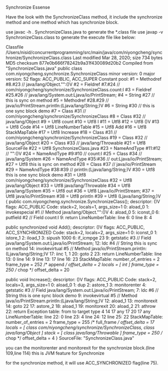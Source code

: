 Synchronize Essense

Have the look with the SynchronizeClass method, it include the synchronize method
and one method which has synchronize block.

use javac -h . SynchronizeClass.java to generate the *.class file
use javap -v SynchronizeClass.class to generate the execute file like below:

Classfile /Users/nisid/concurrentprogramming/src/main/java/com/niyongcheng/synchronize/SynchronizeClass.class
  Last modified Mar 28, 2020; size 734 bytes
  MD5 checksum 877e0b666f78242b9a31f430089d20b2
  Compiled from "SynchronizeClass.java"
public class com.niyongcheng.synchronize.SynchronizeClass
  minor version: 0
  major version: 52
  flags: ACC_PUBLIC, ACC_SUPER
Constant pool:
   #1 = Methodref          #8.#23         // java/lang/Object."<init>":()V
   #2 = Fieldref           #7.#24         // com/niyongcheng/synchronize/SynchronizeClass.count:I
   #3 = Fieldref           #25.#26        // java/lang/System.out:Ljava/io/PrintStream;
   #4 = String             #27            // this is sync on method
   #5 = Methodref          #28.#29        // java/io/PrintStream.println:(Ljava/lang/String;)V
   #6 = String             #30            // this is one sync block demo
   #7 = Class              #31            // com/niyongcheng/synchronize/SynchronizeClass
   #8 = Class              #32            // java/lang/Object
   #9 = Utf8               count
  #10 = Utf8               I
  #11 = Utf8               <init>
  #12 = Utf8               ()V
  #13 = Utf8               Code
  #14 = Utf8               LineNumberTable
  #15 = Utf8               Add
  #16 = Utf8               StackMapTable
  #17 = Utf8               Increase
  #18 = Class              #31            // com/niyongcheng/synchronize/SynchronizeClass
  #19 = Class              #32            // java/lang/Object
  #20 = Class              #33            // java/lang/Throwable
  #21 = Utf8               SourceFile
  #22 = Utf8               SynchronizeClass.java
  #23 = NameAndType        #11:#12        // "<init>":()V
  #24 = NameAndType        #9:#10         // count:I
  #25 = Class              #34            // java/lang/System
  #26 = NameAndType        #35:#36        // out:Ljava/io/PrintStream;
  #27 = Utf8               this is sync on method
  #28 = Class              #37            // java/io/PrintStream
  #29 = NameAndType        #38:#39        // println:(Ljava/lang/String;)V
  #30 = Utf8               this is one sync block demo
  #31 = Utf8               com/niyongcheng/synchronize/SynchronizeClass
  #32 = Utf8               java/lang/Object
  #33 = Utf8               java/lang/Throwable
  #34 = Utf8               java/lang/System
  #35 = Utf8               out
  #36 = Utf8               Ljava/io/PrintStream;
  #37 = Utf8               java/io/PrintStream
  #38 = Utf8               println
  #39 = Utf8               (Ljava/lang/String;)V
{
  public com.niyongcheng.synchronize.SynchronizeClass();
    descriptor: ()V
    flags: ACC_PUBLIC
    Code:
      stack=2, locals=1, args_size=1
         0: aload_0
         1: invokespecial #1                  // Method java/lang/Object."<init>":()V
         4: aload_0
         5: iconst_0
         6: putfield      #2                  // Field count:I
         9: return
      LineNumberTable:
        line 6: 0
        line 8: 4

  public synchronized void Add();
    descriptor: ()V
    flags: ACC_PUBLIC, ACC_SYNCHRONIZED
    Code:
      stack=2, locals=2, args_size=1
         0: iconst_0
         1: istore_1
         2: iload_1
         3: sipush        1000
         6: if_icmpge     23
         9: getstatic     #3                  // Field java/lang/System.out:Ljava/io/PrintStream;
        12: ldc           #4                  // String this is sync on method
        14: invokevirtual #5                  // Method java/io/PrintStream.println:(Ljava/lang/String;)V
        17: iinc          1, 1
        20: goto          2
        23: return
      LineNumberTable:
        line 13: 0
        line 14: 9
        line 13: 17
        line 16: 23
      StackMapTable: number_of_entries = 2
        frame_type = 252 /* append */
          offset_delta = 2
          locals = [ int ]
        frame_type = 250 /* chop */
          offset_delta = 20

  public void Increase();
    descriptor: ()V
    flags: ACC_PUBLIC
    Code:
      stack=2, locals=3, args_size=1
         0: aload_0
         1: dup
         2: astore_1
         3: monitorenter
         4: getstatic     #3                  // Field java/lang/System.out:Ljava/io/PrintStream;
         7: ldc           #6                  // String this is one sync block demo
         9: invokevirtual #5                  // Method java/io/PrintStream.println:(Ljava/lang/String;)V
        12: aload_1
        13: monitorexit
        14: goto          22
        17: astore_2
        18: aload_1
        19: monitorexit
        20: aload_2
        21: athrow
        22: return
      Exception table:
         from    to  target type
             4    14    17   any
            17    20    17   any
      LineNumberTable:
        line 22: 0
        line 23: 4
        line 24: 12
        line 25: 22
      StackMapTable: number_of_entries = 2
        frame_type = 255 /* full_frame */
          offset_delta = 17
          locals = [ class com/niyongcheng/synchronize/SynchronizeClass, class java/lang/Object ]
          stack = [ class java/lang/Throwable ]
        frame_type = 250 /* chop */
          offset_delta = 4
}
SourceFile: "SynchronizeClass.java"


you can the monitorenter and monitorexit for the synchronize block.(line 109,line 114)
this is JVM feature for Synchronize

for the synchronize method, it will use ACC_SYNCHRONIZED flag(line 75).